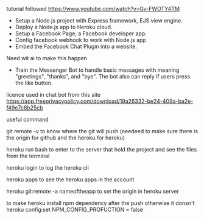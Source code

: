 tutorial followed
https://www.youtube.com/watch?v=Gv-FWOTY4TM

- Setup a Node.js project with Express framework, EJS view engine.
- Deploy a Node.js app to Heroku cloud.
- Setup a Facebook Page, a Facebook developer app.
- Config facebook webhook to work with Node.js app
- Embed the Facebook Chat Plugin into a website.

Need wit ai to make this happen
- Train the Messenger Bot to handle basic messages with meaning "greetings", "thanks", and "bye". The bot also can reply if users press the like button.

licence used in chat bot from this site
https://app.freeprivacypolicy.com/download/19a26332-be24-409a-ba2e-f49e7c8b25cb


useful command

git remote -v to know where the git will push (needeed to make sure there is the origin for github and the heroku for heroku)

heroku run bash to enter to the server that hold the project and see the files from the terminal

heroku login to log the heroku cli

heroku apps to see the heroku apps in the account

heroku git:remote -a nameoftheapp to set the origin in heroku server

to make heroku install npm dependency after the push otherwise it donsn't
heroku config:set NPM_CONFIG_PROFUCTION = false
